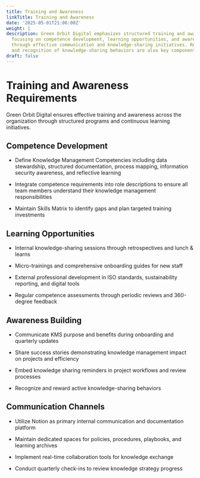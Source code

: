 ```yaml
---
title: Training and Awareness
linkTitle: Training and Awareness
date: '2025-05-01T21:06:00Z'
weight: 1
description: Green Orbit Digital emphasizes structured training and awareness programs,
  focusing on competence development, learning opportunities, and awareness building
  through effective communication and knowledge-sharing initiatives. Regular assessments
  and recognition of knowledge-sharing behaviors are also key components.
draft: false
---
```



<!-- Unsupported block type: table_of_contents -->

# Training and Awareness Requirements

Green Orbit Digital ensures effective training and awareness across the organization through structured programs and continuous learning initiatives.

## Competence Development

- Define Knowledge Management Competencies including data stewardship, structured documentation, process mapping, information security awareness, and reflective learning

- Integrate competence requirements into role descriptions to ensure all team members understand their knowledge management responsibilities

- Maintain Skills Matrix to identify gaps and plan targeted training investments

## Learning Opportunities

- Internal knowledge-sharing sessions through retrospectives and lunch & learns

- Micro-trainings and comprehensive onboarding guides for new staff

- External professional development in ISO standards, sustainability reporting, and digital tools

- Regular competence assessments through periodic reviews and 360-degree feedback

## Awareness Building

- Communicate KMS purpose and benefits during onboarding and quarterly updates

- Share success stories demonstrating knowledge management impact on projects and efficiency

- Embed knowledge sharing reminders in project workflows and review processes

- Recognize and reward active knowledge-sharing behaviors

## Communication Channels

- Utilize Notion as primary internal communication and documentation platform

- Maintain dedicated spaces for policies, procedures, playbooks, and learning archives

- Implement real-time collaboration tools for knowledge exchange

- Conduct quarterly check-ins to review knowledge strategy progress